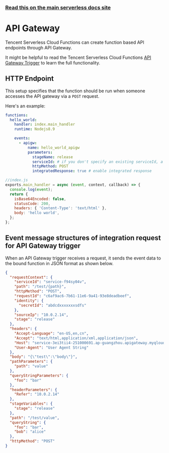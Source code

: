 <!--
title: Serverless Framework - Tencent-SCF Events - API Gateway
menuText: API Gateway
menuOrder: 9
description:  Setting up API Gateway Events with Tencent-SCF via the Serverless Framework
layout: Doc
-->

<!-- DOCS-SITE-LINK:START automatically generated  -->

### [Read this on the main serverless docs site](https://www.serverless.com/framework/docs/providers/tencent/events/apigateway/)

<!-- DOCS-SITE-LINK:END -->

# API Gateway

Tencent Serverless Cloud Functions can create function based API endpoints through API Gateway.

It might be helpful to read the Tencent Serverless Cloud Functions [API Gateway Trigger](https://intl.cloud.tencent.com/document/product/583/12513) to learn the full functionality.

## HTTP Endpoint

This setup specifies that the function should be run when someone accesses the API gateway via a `POST` request.

Here's an example:

```yml
functions:
  hello_world:
    handler: index.main_handler
    runtime: Nodejs8.9

    events:
      - apigw:
          name: hello_world_apigw
          parameters:
            stageName: release
            serviceId: # if you don't specify an existing serviceId, a new service will be created by default.
            httpMethod: POST
            integratedResponse: true # enable integrated response
```

```javascript
//index.js
exports.main_handler = async (event, context, callback) => {
  console.log(event);
  return {
    isBase64Encoded: false,
    statusCode: 200,
    headers: { 'Content-Type': 'text/html' },
    body: 'hello world',
  };
};
```

## Event message structures of integration request for API Gateway trigger

When an API Gateway trigger receives a request, it sends the event data to the bound function in JSON format as shown below.

```json
{
  "requestContext": {
    "serviceId": "service-f94sy04v",
    "path": "/test/{path}",
    "httpMethod": "POST",
    "requestId": "c6af9ac6-7b61-11e6-9a41-93e8deadbeef",
    "identity": {
      "secretId": "abdcdxxxxxxxsdfs"
    },
    "sourceIp": "10.0.2.14",
    "stage": "release"
  },
  "headers": {
    "Accept-Language": "en-US,en,cn",
    "Accept": "text/html,application/xml,application/json",
    "Host": "service-3ei3tii4-251000691.ap-guangzhou.apigateway.myqloud.com",
    "User-Agent": "User Agent String"
  },
  "body": "{\"test\":\"body\"}",
  "pathParameters": {
    "path": "value"
  },
  "queryStringParameters": {
    "foo": "bar"
  },
  "headerParameters": {
    "Refer": "10.0.2.14"
  },
  "stageVariables": {
    "stage": "release"
  },
  "path": "/test/value",
  "queryString": {
    "foo": "bar",
    "bob": "alice"
  },
  "httpMethod": "POST"
}
```
